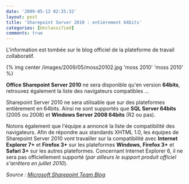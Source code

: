 ```yaml
---
date: '2009-05-13 02:35:32'
layout: post
title: 'Sharepoint Server 2010 : entièrement 64bits'
categories: [Unclassified]
comments: true
---
```


L'information est tombée sur le blog officiel de la plateforme de travail collaboratif.

{% img center /images/2009/05/moss20102.jpg 'moss 2010' 'moss 2010' %}

**Office Sharepoint Server 2010** ne sera disponible qu'en version **64bits**, retrouvez également la liste des navigateurs compatibles ...

Sharepoint Server 2010 ne sera utilisable que sur des plateformes entièrement en 64bits. Ainsi ne sont supportés que **SQL Server 64bits** (2005 ou 2008) et **Windows Server 2008 64bits** (R2 ou pas).

Notons également que l'équipe a annoncé la liste de compatibilité des navigateurs. Afin de répondre aux standards XHTML 1.0, les équipes de Sharepoint Server 2010 vont travailler sur la compatibilité avec **Internet Explorer 7+** et **Firefox 3+** sur les plateformes **Windows**, **Firefox 3+** et **Safari 3+** sur les autres plateformes. Concernant Internet Explorer 6, il ne sera pas officiellement supporté (_par ailleurs le support produit officiel s'arrêtera en juillet 2010_).

_Source : [Microsoft Sharepoint Team Blog](http://blogs.msdn.com/sharepoint/archive/2009/05/07/announcing-sharepoint-server-2010-preliminary-system-requirements.aspx)_
